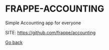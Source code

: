 # FRAPPE-ACCOUNTING
 
 Simple Accounting app for everyone
 
 SITE: https://github.com/frappe/accounting

 [Go back](https://portable-linux-apps.github.io/apps.html)
